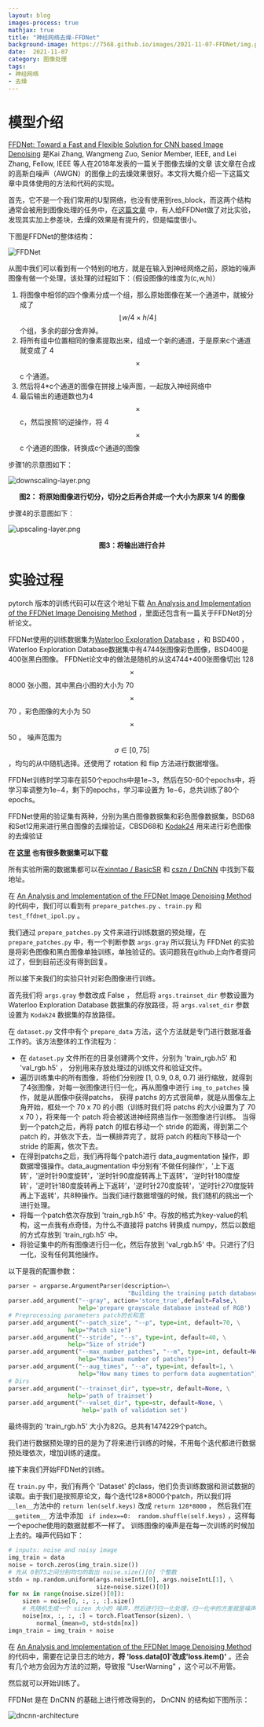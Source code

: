 ```yaml
---
layout: blog
images-process: true
mathjax: true
title: "神经网络去燥-FFDNet"
background-image: https://7568.github.io/images/2021-11-07-FFDNet/img.png
date:  2021-11-07
category: 图像处理
tags:
- 神经网络
- 去燥
---
```



# 模型介绍

[FFDNet: Toward a Fast and Flexible Solution for CNN based Image Denoising](https://arxiv.org/pdf/1710.04026.pdf) 是Kai Zhang, Wangmeng Zuo, Senior Member, IEEE, and Lei Zhang, Fellow, IEEE 等人在2018年发表的一篇关于图像去燥的文章
该文章在合成的高斯白噪声（AWGN）的图像上的去燥效果很好。本文将大概介绍一下这篇文章中具体使用的方法和代码的实现。

首先，它不是一个我们常用的U型网络，也没有使用到res_block，而这两个结构通常会被用到图像处理的任务中，在[这篇文章](http://www.ipol.im/pub/art/2019/231/article.pdf) 中，有人给FFDNet做了对比实验，发现其实加上参差块，去燥的效果是有提升的，但是幅度很小。

下图是FFDNet的整体结构：

![FFDNet](https://7568.github.io/images/2021-11-07-FFDNet/architecture-of-FFDNet.png)

从图中我们可以看到有一个特别的地方，就是在输入到神经网络之前，原始的噪声图像有做一个处理，该处理的过程如下：（假设图像的维度为(c,w,h)）
1. 将图像中相邻的四个像素分成一个组，那么原始图像在某一个通道中，就被分成了 $$ \lfloor w/4 \times h/4 \rfloor $$ 个组，多余的部分舍弃掉。
2. 将所有组中位置相同的像素提取出来，组成一个新的通道，于是原来c个通道就变成了 4$$\times$$c 个通道。
3. 然后将4*c个通道的图像在拼接上噪声图，一起放入神经网络中
4. 最后输出的通道数也为4 $$\times$$ c，然后按照1的逆操作，将 4 $$\times$$ c 个通道的图像，转换成c个通道的图像

步骤1的示意图如下：

   ![downscaling-layer.png](https://7568.github.io/images/2021-11-07-FFDNet/downscaling-layer.png)

<div align="center" style="font-weight: bold;">   图2： 将原始图像进行切分，切分之后再合并成一个大小为原来 1/4 的图像   </div>

步骤4的示意图如下：

   ![upscaling-layer.png](https://7568.github.io/images/2021-11-07-FFDNet/upscaling-layer.png)

<div align="center" style="font-weight: bold;"> 图3：将输出进行合并 </div>

# 实验过程

pytorch 版本的训练代码可以在这个地址下载 [An Analysis and Implementation of the FFDNet Image Denoising Method](http://www.ipol.im/pub/art/2019/231/) ，里面还包含有一篇关于FFDNet的分析论文。

FFDNet使用的训练数据集为[Waterloo Exploration Database](https://ece.uwaterloo.ca/~k29ma/exploration/) ，和 BSD400 ，Waterloo Exploration Database数据集中有4744张图像彩色图像，BSD400是400张黑白图像。 FFDNet论文中的做法是随机的从这4744+400张图像切出 128$$ \times $$8000 张小图，其中黑白小图的大小为 70$$ \times $$70 ，彩色图像的大小为 50$$ \times $$50 。
噪声范围为 $$\sigma \in [0, 75] $$ ，均匀的从中随机选择。还使用了 rotation 和 flip 方法进行数据增强。

FFDNet训练时学习率在前50个epochs中是1e−3，然后在50-60个epochs中，将学习率调整为1e−4，剩下的epochs，学习率设置为 1e−6，总共训练了80个epochs。

FFDNet使用的验证集有两种，分别为黑白图像数据集和彩色图像数据集，BSD68和Set12用来进行黑白图像的去燥验证，CBSD68和 [Kodak24](http://r0k.us/graphics/kodak/) 用来进行彩色图像的去燥验证

**在 [这里](https://drive.google.com/drive/folders/0B-_yeZDtQSnobXIzeHV5SjY5NzA?resourcekey=0-6P_4btryhcj41aGUZRSK-w) 也有很多数据集可以下载**

所有实验所需的数据集都可以在[xinntao / BasicSR](https://github.com/xinntao/BasicSR/blob/master/docs/DatasetPreparation.md#common-image-sr-datasets) 和 [cszn / DnCNN](https://github.com/cszn/DnCNN/tree/master/TrainingCodes/DnCNN_TrainingCodes_v1.0/data) 中找到下载地址。

在 [An Analysis and Implementation of the FFDNet Image Denoising Method](http://www.ipol.im/pub/art/2019/231/) 的代码中，我们可以看到有 `prepare_patches.py` 、`train.py` 和 `test_ffdnet_ipol.py` 。

我们通过 `prepare_patches.py` 文件来进行训练数据的预处理，在 `prepare_patches.py` 中，有一个判断参数 `args.gray` 所以我认为 FFDNet 的实验是将彩色图像和黑白图像单独训练，单独验证的。该问题我在github上向作者提问过了，但到目前还没有得到回复。

所以接下来我们的实验只针对彩色图像进行训练。

首先我们将 `args.gray` 参数改成 False ， 然后将 `args.trainset_dir` 参数设置为 Waterloo Exploration Database 数据集的存放路径，将 `args.valset_dir` 参数设置为 `Kodak24` 数据集的存放路径。 

在 `dataset.py` 文件中有个 `prepare_data` 方法，这个方法就是专门进行数据准备工作的。该方法整体的工作流程为：

- 在 `dataset.py` 文件所在的目录创建两个文件，分别为 'train_rgb.h5' 和 'val_rgb.h5' ， 分别用来存放处理过的训练文件和验证文件。
- 遍历训练集中的所有图像，将他们分别按 [1, 0.9, 0.8, 0.7] 进行缩放，就得到了4张图像，对每一张图像进行归一化，再从图像中进行 `img_to_patches` 操作，就是从图像中获得patchs，
  获得 patchs 的方式很简单，就是从图像左上角开始，框处一个 70 x 70 的小图（训练时我们将 patchs 的大小设置为了 70 x 70 ），将来每一个 patch 将会被送进神经网络当作一张图像进行训练。
  当得到一个patch之后，再将 patch 的框右移动一个 stride 的距离，得到第二个 patch 的，并依次下去，当一横排弄完了，就将 patch 的框向下移动一个 stride 的距离，依次下去。
- 在得到patchs之后，我们再将每个patch进行 data_augmentation 操作，即数据增强操作。data_augmentation 中分别有'不做任何操作'，'上下返转'，'逆时针90度旋转'，'逆时针90度旋转再上下返转'，'逆时针180度旋转'，'逆时针180度旋转再上下返转'，'逆时针270度旋转'，'逆时针270度旋转再上下返转'，共8种操作。当我们进行数据增强的时候，我们随机的挑出一个进行处理。
- 将每一个patch依次存放到 'train_rgb.h5' 中。存放的格式为key-value的机构，这一点我有点奇怪，为什么不直接将 patchs 转换成 numpy，然后以数组的方式存放到 'train_rgb.h5' 中。
- 将验证集中的所有图像进行归一化，然后存放到 'val_rgb.h5' 中。只进行了归一化，没有任何其他操作。

以下是我的配置参数：

```python
parser = argparse.ArgumentParser(description=\
								  "Building the training patch database")
parser.add_argument("--gray", action='store_true',default=False,\
                    help='prepare grayscale database instead of RGB')
# Preprocessing parameters patch的长和宽
parser.add_argument("--patch_size", "--p", type=int, default=70, \
                 help="Patch size")
parser.add_argument("--stride", "--s", type=int, default=40, \
                 help="Size of stride")
parser.add_argument("--max_number_patches", "--m", type=int, default=None, \
                    help="Maximum number of patches")
parser.add_argument("--aug_times", "--a", type=int, default=1, \
                    help="How many times to perform data augmentation")
# Dirs
parser.add_argument("--trainset_dir", type=str, default=None, \
                 help='path of trainset')
parser.add_argument("--valset_dir", type=str, default=None, \
                     help='path of validation set')
```

最终得到的 'train_rgb.h5' 大小为82G。总共有1474229个patch。

我们进行数据预处理的目的是为了将来进行训练的时候，不用每个迭代都进行数据预处理依次，增加训练的速度。

接下来我们开始FFDNet的训练。

在  `train.py` 中，我们有两个 'Dataset' 的class，他们负责训练数据和测试数据的读取。由于我们是按照原论文，每个迭代128*8000个patch，所以我们将 `__len__`方法中的 `return len(self.keys)` 改成 `return 128*8000` ，
然后我们在 `__getitem__` 方法中添加 ` if index==0:  random.shuffle(self.keys)` ，这样每一个epoche使用的数据就都不一样了。
训练图像的噪声是在每一次训练的时候加上去的。噪声代码如下：
````python
# inputs: noise and noisy image
img_train = data
noise = torch.zeros(img_train.size())
# 先从 0到75之间分别均匀的取出 noise.size()[0] 个整数
stdn = np.random.uniform(args.noiseIntL[0], args.noiseIntL[1], \
                         size=noise.size()[0])
for nx in range(noise.size()[0]):
    sizen = noise[0, :, :, :].size()
    # 先随机生成一个 sizen 大小的 噪声，然后进行归一化处理，归一化中的方差就是噪声的程度。
    noise[nx, :, :, :] = torch.FloatTensor(sizen). \
        normal_(mean=0, std=stdn[nx])
imgn_train = img_train + noise
````

在 [An Analysis and Implementation of the FFDNet Image Denoising Method](http://www.ipol.im/pub/art/2019/231/) 的代码中，需要在记录日志的地方，**将 'loss.data[0]'改成'loss.item()'** 。还会有几个地方会因为方法的过期，导致报 "UserWarning" ，这个可以不用管。

然后就可以开始训练了。

FFDNet 是在 DnCNN 的基础上进行修改得到的， DnCNN 的结构如下图所示：

![dncnn-architecture]


[dncnn-architecture]:https://7568.github.io/images/2021-11-07-FFDNet/dncnn-architecture.png